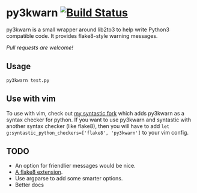 # py3kwarn [![Build Status](https://travis-ci.org/liamcurry/py3kwarn.png)][travis]

py3kwarn is a small wrapper around lib2to3 to help write Python3 compatible
code. It provides flake8-style warning messages.

*Pull requests are welcome!*

## Usage

`py3kwarn test.py`

## Use with vim

To use with vim, check out [my syntastic fork][my-fork]
which adds py3kwarn as a syntax checker for python. If you want to use py3kwarn
and syntastic with another syntax checker (like flake8), then you will have to
add `let g:syntastic_python_checkers=['flake8', 'py3kwarn']` to your vim
config.

## TODO

* An option for friendlier messages would be nice.
* [A flake8 extension][flake8-ext].
* Use argparse to add some smarter options.
* Better docs


[my-fork]: https://github.com/liamcurry/syntastic/tree/py3kwarn
[travis]: https://travis-ci.org/liamcurry/py3kwarn
[flake8-ext]: http://flake8.readthedocs.org/en/latest/extensions.html
